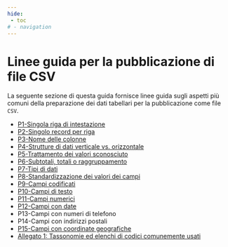 ```yaml
---
hide:
 - toc
# - navigation
---
```


# Linee guida per la pubblicazione di file CSV

La seguente sezione di questa guida fornisce linee guida sugli aspetti più comuni della preparazione dei dati tabellari per la pubblicazione come file `CSV`.

- [P1-Singola riga di intestazione](P01_unica_riga_intestazione.md)
- [P2-Singolo record per riga](P02_singolo_record_riga.md)
- [P3-Nome delle colonne](P03_denominazione_colonne.md)
- [P4-Strutture di dati verticale vs. orizzontale](P04_strutture_dati_verticale_orizzontale.md)
- [P5-Trattamento dei valori sconosciuto](P05_trattamento_valori_sconosciuti.md)
- [P6-Subtotali, totali o raggruppamento](P06_subtotali_totali_raggruppamenti.md)
- [P7-Tipi di dati](P07_tipi_dati.md)
- [P8-Standardizzazione dei valori dei campi](P08_standardizzazione_valori_campi.md)
- [P9-Campi codificati](P09_campi_codificati.md)
- [P10-Campi di testo](P10_campi_tipo_testo.md)
- [P11-Campi numerici](P11_campi_tipo_numerico.md)
- [P12-Campi con date](P12_campi_tipo_data.md)
- P13-Campi con numeri di telefono
- P14-Campi con indirizzi postali
- [P15-Campi con coordinate geografiche](P15_campi_con_coordinate_geografiche.md)
- [Allegato 1: Tassonomie ed elenchi di codici comunemente usati](Allegato1_tassonomie_elenchi_codici.md)

